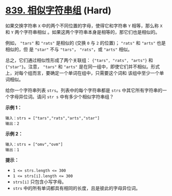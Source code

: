 # [839. 相似字符串组][link] (Hard)

[link]: https://leetcode.cn/problems/similar-string-groups/

如果交换字符串 `X` 中的两个不同位置的字母，使得它和字符串 `Y` 相等，那么称 `X` 和 `Y` 两个字符串相似
。如果这两个字符串本身是相等的，那它们也是相似的。

例如， `"tars"` 和 `"rats"` 是相似的 (交换 `0` 与 `2` 的位置)； `"rats"` 和 `"arts"` 也是相似的，但
是 `"star"` 不与 `"tars"`， `"rats"`，或 `"arts"` 相似。

总之，它们通过相似性形成了两个关联组： `{"tars", "rats", "arts"}` 和 `{"star"}`。注意， `"tars"` 和 
`"arts"` 是在同一组中，即使它们并不相似。形式上，对每个组而言，要确定一个单词在组中，只需要这个词和
该组中至少一个单词相似。

给你一个字符串列表 `strs`。列表中的每个字符串都是 `strs` 中其它所有字符串的一个字母异位词。请问 `str
s` 中有多少个相似字符串组？

**示例 1：**

```
输入：strs = ["tars","rats","arts","star"]
输出：2
```

**示例 2：**

```
输入：strs = ["omv","ovm"]
输出：1
```

**提示：**

- `1 <= strs.length <= 300`
- `1 <= strs[i].length <= 300`
- `strs[i]` 只包含小写字母。
- `strs` 中的所有单词都具有相同的长度，且是彼此的字母异位词。
